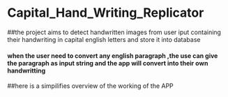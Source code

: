 # Capital_Hand_Writing_Replicator

##the project aims to detect handwritten images from user iput containing their handwriting in capital english letters and store it into database

#### when the user need to convert any english paragraph ,the use can give the paragraph as input string and the app will convert into their own handwritting

##here is a simpilifies overview of the working of the APP

